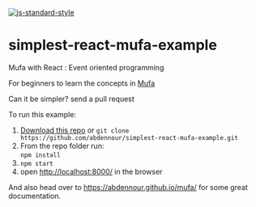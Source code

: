 [![js-standard-style](https://img.shields.io/badge/code%20style-standard-brightgreen.svg?style=flat)](http://standardjs.com/)

# simplest-react-mufa-example

Mufa with React : Event oriented programming

For beginners  to learn the concepts in [Mufa](https://github.com/abdennour/mufa)

Can it be simpler? send a pull request

To run this example:

1. [Download this repo](https://github.com/abdennour/simplest-react-mufa-example/archive/master.zip) or `git clone https://github.com/abdennour/simplest-react-mufa-example.git`
2. From the repo folder run:  
   `npm install`
3. `npm start`
4. open [http://localhost:8000/](http://localhost:8000/) in the browser

And also head over to https://abdennour.github.io/mufa/ for some great documentation.
